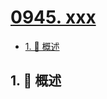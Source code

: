 # [0945. xxx](https://github.com/Tdahuyou/TNotes.leetcode/tree/main/notes/0945.%20xxx)

<!-- region:toc -->

- [1. 📝 概述](#1--概述)

<!-- endregion:toc -->

## 1. 📝 概述
